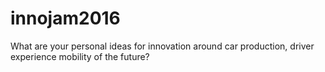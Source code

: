 # innojam2016

What are your personal ideas for innovation around car production, driver experience mobility of the future?

